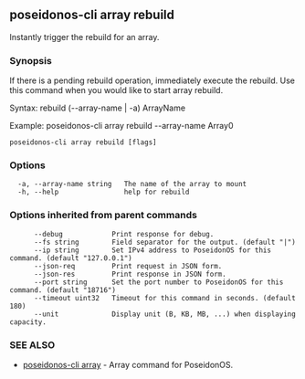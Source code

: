 ## poseidonos-cli array rebuild

Instantly trigger the rebuild for an array.

### Synopsis


If there is a pending rebuild operation, immediately execute the rebuild.
Use this command when you would like to start array rebuild.

Syntax:
	rebuild (--array-name | -a) ArrayName

Example: 
	poseidonos-cli array rebuild --array-name Array0
	
         

```
poseidonos-cli array rebuild [flags]
```

### Options

```
  -a, --array-name string   The name of the array to mount
  -h, --help                help for rebuild
```

### Options inherited from parent commands

```
      --debug            Print response for debug.
      --fs string        Field separator for the output. (default "|")
      --ip string        Set IPv4 address to PoseidonOS for this command. (default "127.0.0.1")
      --json-req         Print request in JSON form.
      --json-res         Print response in JSON form.
      --port string      Set the port number to PoseidonOS for this command. (default "18716")
      --timeout uint32   Timeout for this command in seconds. (default 180)
      --unit             Display unit (B, KB, MB, ...) when displaying capacity.
```

### SEE ALSO

* [poseidonos-cli array](poseidonos-cli_array.md)	 - Array command for PoseidonOS.

